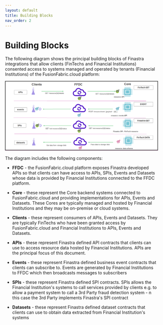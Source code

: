 ```yaml
---
layout: default
title: Building Blocks
nav_order: 2
---
```


# Building Blocks

The following diagram shows the principal building blocks of Finastra integrations
that allow clients (FinTechs and Financial Institutions) consented access to systems managed and operated by 
tenants (Financial Institutions) of the FusionFabric.cloud platform:

![buildingblocks http](images/buildingblocks.png)

The diagram includes the following components:

- **FFDC** - the FusionFabric.cloud platform exposes Finastra developed APIs so that clients can have access to APIs, SPIs, Events and Datasets whose data is provided by Financial Institutions connected to the FFDC platform.

- **Core** - these represent the Core backend systems connected to FusionFabric.cloud and providing implementations for APIs, Events and Datasets. These Cores are typically managed and hosted by Financial Institutions and they may be on-premise or cloud systems.

- **Clients** - these represent consumers of APIs, Events and Datasets. They are typically FinTechs who have been granted access by FusionFabric.cloud and Financial Institutions to APIs, Events and Datasets.

- **APIs** - these represent Finastra defined API contracts that clients can use to access resource data hosted by Financial Institutions. APIs are the principal focus of this document.

- **Events** - these represent Finastra defined business event contracts that clients can subscribe to. Events are generated by Financial Institutions to FFDC which then broadcasts messages to subscribers

- **SPIs** - these represent Finastra defined SPI contracts. SPIs allows the Financial Institution's systems to call services provided by clients e.g. to allow a payment system to call a 3rd Party fraud detection system - n this case the 3rd Party implements Finastra's SPI contract   

- **Datasets** - these represent Finastra defined dataset contracts that clients can use to obtain data extracted from Financial Institution's systems



